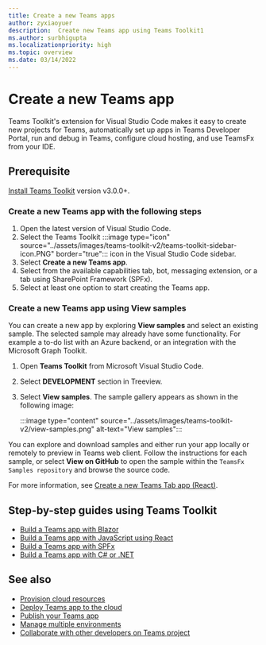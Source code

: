 ```yaml
---
title: Create a new Teams apps
author: zyxiaoyuer
description:  Create new Teams app using Teams Toolkit1
ms.author: surbhigupta
ms.localizationpriority: high
ms.topic: overview
ms.date: 03/14/2022
---
```


# Create a new Teams app
Teams Toolkit's extension for Visual Studio Code makes it easy to create new projects for Teams, automatically set up apps in Teams Developer Portal, run and debug in Teams, configure cloud hosting, and use TeamsFx from your IDE.


## Prerequisite

[Install Teams Toolkit](https://marketplace.visualstudio.com/items?itemName=TeamsDevApp.ms-teams-vscode-extension) version v3.0.0+.


### Create a new Teams app with the following steps

1. Open the latest version of Visual Studio Code.
1. Select the Teams Toolkit :::image type="icon" source="../assets/images/teams-toolkit-v2/teams-toolkit-sidebar-icon.PNG" border="true"::: icon in the Visual Studio Code sidebar.
1. Select **Create a new Teams app**.
1. Select from the available capabilities tab, bot, messaging extension, or a tab using SharePoint Framework (SPFx). 
1. Select at least one option to start creating the Teams app.

### Create a new Teams app using View samples

You can create a new app by exploring **View samples** and select an existing sample. The selected sample may already have some functionality. For example a to-do list with an Azure backend, or an integration with the Microsoft Graph Toolkit.

 1. Open **Teams Toolkit** from Microsoft Visual Studio Code.
 1. Select **DEVELOPMENT** section in Treeview.
 1. Select **View samples**. The sample gallery appears as shown in the following image:

    :::image type="content" source="../assets/images/teams-toolkit-v2/view-samples.png" alt-text="View samples":::

You can explore and download samples and either run your app locally or remotely to preview in Teams web client. Follow the instructions for each sample, or select **View on GitHub** to open the sample within the `TeamsFx Samples repository` and browse the source code.

For more information, see [Create a new Teams Tab app (React)](/microsoftteams/platform/sbs-gs-javascript?tabs=vscode%2Cvsc%2Cviscode%2Cvcode&tutorial-step=2).

## Step-by-step guides using Teams Toolkit


* [Build a Teams app with Blazor](../sbs-gs-blazorapp.yml)
* [Build a Teams app with JavaScript using React](../sbs-gs-javascript.yml)
* [Build a Teams app with SPFx](../sbs-gs-spfx.yml)
* [Build a Teams app with C# or .NET](../sbs-gs-csharp.yml)<br>


## See also

* [Provision cloud resources](provision.md)
* [Deploy Teams app to the cloud](deploy.md)
* [Publish your Teams app](TeamsFx-collaboration.md)
* [Manage multiple environments](TeamsFx-multi-env.md)
* [Collaborate with other developers on Teams project](TeamsFx-collaboration.md)